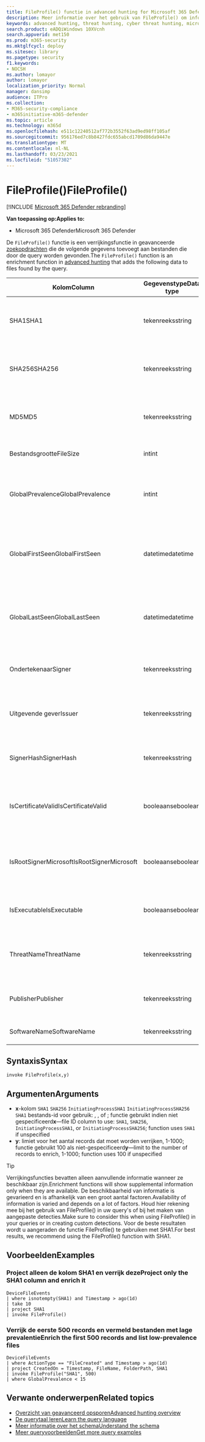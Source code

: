 ```yaml
---
title: FileProfile() functie in advanced hunting for Microsoft 365 Defender
description: Meer informatie over het gebruik van FileProfile() om informatie over bestanden in de geavanceerde resultaten van de query te verrijken
keywords: advanced hunting, threat hunting, cyber threat hunting, microsoft threat protection, microsoft 365, mtp, m365, search, query, telemetry, schema reference, kusto, FileProfile, file profile, function, enrichment
search.product: eADQiWindows 10XVcnh
search.appverid: met150
ms.prod: m365-security
ms.mktglfcycl: deploy
ms.sitesec: library
ms.pagetype: security
f1.keywords:
- NOCSH
ms.author: lomayor
author: lomayor
localization_priority: Normal
manager: dansimp
audience: ITPro
ms.collection:
- M365-security-compliance
- m365initiative-m365-defender
ms.topic: article
ms.technology: m365d
ms.openlocfilehash: e511c12240512af772b3552f63ad9ed98ff105af
ms.sourcegitcommit: 956176ed7c8b8427fdc655abcd1709d86da9447e
ms.translationtype: MT
ms.contentlocale: nl-NL
ms.lasthandoff: 03/23/2021
ms.locfileid: "51057302"
---
```

# <a name="fileprofile"></a><span data-ttu-id="2aeee-104">FileProfile()</span><span class="sxs-lookup"><span data-stu-id="2aeee-104">FileProfile()</span></span>

[!INCLUDE [Microsoft 365 Defender rebranding](../includes/microsoft-defender.md)]


<span data-ttu-id="2aeee-105">**Van toepassing op:**</span><span class="sxs-lookup"><span data-stu-id="2aeee-105">**Applies to:**</span></span>
- <span data-ttu-id="2aeee-106">Microsoft 365 Defender</span><span class="sxs-lookup"><span data-stu-id="2aeee-106">Microsoft 365 Defender</span></span>

<span data-ttu-id="2aeee-107">De `FileProfile()` functie is een verrijkingsfunctie in geavanceerde [zoekopdrachten](advanced-hunting-overview.md) die de volgende gegevens toevoegt aan bestanden die door de query worden gevonden.</span><span class="sxs-lookup"><span data-stu-id="2aeee-107">The `FileProfile()` function is an enrichment function in [advanced hunting](advanced-hunting-overview.md) that adds the following data to files found by the query.</span></span>

| <span data-ttu-id="2aeee-108">Kolom</span><span class="sxs-lookup"><span data-stu-id="2aeee-108">Column</span></span> | <span data-ttu-id="2aeee-109">Gegevenstype</span><span class="sxs-lookup"><span data-stu-id="2aeee-109">Data type</span></span> | <span data-ttu-id="2aeee-110">Beschrijving</span><span class="sxs-lookup"><span data-stu-id="2aeee-110">Description</span></span> |
|------------|-------------|-------------|
| <span data-ttu-id="2aeee-111">SHA1</span><span class="sxs-lookup"><span data-stu-id="2aeee-111">SHA1</span></span> | <span data-ttu-id="2aeee-112">tekenreeks</span><span class="sxs-lookup"><span data-stu-id="2aeee-112">string</span></span> | <span data-ttu-id="2aeee-113">SHA-1 van het bestand waar de opgenomen actie op is toegepast</span><span class="sxs-lookup"><span data-stu-id="2aeee-113">SHA-1 of the file that the recorded action was applied to</span></span> |
| <span data-ttu-id="2aeee-114">SHA256</span><span class="sxs-lookup"><span data-stu-id="2aeee-114">SHA256</span></span> | <span data-ttu-id="2aeee-115">tekenreeks</span><span class="sxs-lookup"><span data-stu-id="2aeee-115">string</span></span> | <span data-ttu-id="2aeee-116">SHA-256 van het bestand waar de opgenomen actie op is toegepast</span><span class="sxs-lookup"><span data-stu-id="2aeee-116">SHA-256 of the file that the recorded action was applied to</span></span> |
| <span data-ttu-id="2aeee-117">MD5</span><span class="sxs-lookup"><span data-stu-id="2aeee-117">MD5</span></span> | <span data-ttu-id="2aeee-118">tekenreeks</span><span class="sxs-lookup"><span data-stu-id="2aeee-118">string</span></span> | <span data-ttu-id="2aeee-119">MD5-hash van het bestand waar de opgenomen actie op is toegepast</span><span class="sxs-lookup"><span data-stu-id="2aeee-119">MD5 hash of the file that the recorded action was applied to</span></span> |
| <span data-ttu-id="2aeee-120">Bestandsgrootte</span><span class="sxs-lookup"><span data-stu-id="2aeee-120">FileSize</span></span> | <span data-ttu-id="2aeee-121">int</span><span class="sxs-lookup"><span data-stu-id="2aeee-121">int</span></span> | <span data-ttu-id="2aeee-122">Grootte van het bestand in bytes</span><span class="sxs-lookup"><span data-stu-id="2aeee-122">Size of the file in bytes</span></span> |
| <span data-ttu-id="2aeee-123">GlobalPrevalence</span><span class="sxs-lookup"><span data-stu-id="2aeee-123">GlobalPrevalence</span></span> | <span data-ttu-id="2aeee-124">int</span><span class="sxs-lookup"><span data-stu-id="2aeee-124">int</span></span> | <span data-ttu-id="2aeee-125">Aantal exemplaren van de entiteit die wereldwijd door Microsoft is waargenomen</span><span class="sxs-lookup"><span data-stu-id="2aeee-125">Number of instances of the entity observed by Microsoft globally</span></span> |
| <span data-ttu-id="2aeee-126">GlobalFirstSeen</span><span class="sxs-lookup"><span data-stu-id="2aeee-126">GlobalFirstSeen</span></span> | <span data-ttu-id="2aeee-127">datetime</span><span class="sxs-lookup"><span data-stu-id="2aeee-127">datetime</span></span> | <span data-ttu-id="2aeee-128">Datum en tijd waarop de entiteit voor het eerst wereldwijd door Microsoft is waargenomen</span><span class="sxs-lookup"><span data-stu-id="2aeee-128">Date and time when the entity was first observed by Microsoft globally</span></span> |
| <span data-ttu-id="2aeee-129">GlobalLastSeen</span><span class="sxs-lookup"><span data-stu-id="2aeee-129">GlobalLastSeen</span></span> | <span data-ttu-id="2aeee-130">datetime</span><span class="sxs-lookup"><span data-stu-id="2aeee-130">datetime</span></span> | <span data-ttu-id="2aeee-131">Datum en tijd waarop de entiteit voor het laatst wereldwijd is waargenomen door Microsoft</span><span class="sxs-lookup"><span data-stu-id="2aeee-131">Date and time when the entity was last observed by Microsoft globally</span></span> |
| <span data-ttu-id="2aeee-132">Ondertekenaar</span><span class="sxs-lookup"><span data-stu-id="2aeee-132">Signer</span></span> | <span data-ttu-id="2aeee-133">tekenreeks</span><span class="sxs-lookup"><span data-stu-id="2aeee-133">string</span></span> | <span data-ttu-id="2aeee-134">Informatie over de ondertekenaar van het bestand</span><span class="sxs-lookup"><span data-stu-id="2aeee-134">Information about the signer of the file</span></span> |
| <span data-ttu-id="2aeee-135">Uitgevende gever</span><span class="sxs-lookup"><span data-stu-id="2aeee-135">Issuer</span></span> | <span data-ttu-id="2aeee-136">tekenreeks</span><span class="sxs-lookup"><span data-stu-id="2aeee-136">string</span></span> | <span data-ttu-id="2aeee-137">Informatie over de certificeringsinstantie voor afgifte (CA)</span><span class="sxs-lookup"><span data-stu-id="2aeee-137">Information about the issuing certificate authority (CA)</span></span> |
| <span data-ttu-id="2aeee-138">SignerHash</span><span class="sxs-lookup"><span data-stu-id="2aeee-138">SignerHash</span></span> | <span data-ttu-id="2aeee-139">tekenreeks</span><span class="sxs-lookup"><span data-stu-id="2aeee-139">string</span></span> | <span data-ttu-id="2aeee-140">Unieke hashwaarde die de ondertekenaar identificeert</span><span class="sxs-lookup"><span data-stu-id="2aeee-140">Unique hash value identifying the signer</span></span> |
| <span data-ttu-id="2aeee-141">IsCertificateValid</span><span class="sxs-lookup"><span data-stu-id="2aeee-141">IsCertificateValid</span></span> | <span data-ttu-id="2aeee-142">booleaanse</span><span class="sxs-lookup"><span data-stu-id="2aeee-142">boolean</span></span> | <span data-ttu-id="2aeee-143">Of het certificaat dat wordt gebruikt om het bestand te ondertekenen geldig is</span><span class="sxs-lookup"><span data-stu-id="2aeee-143">Whether the certificate used to sign the file is valid</span></span> |
| <span data-ttu-id="2aeee-144">IsRootSignerMicrosoft</span><span class="sxs-lookup"><span data-stu-id="2aeee-144">IsRootSignerMicrosoft</span></span> | <span data-ttu-id="2aeee-145">booleaanse</span><span class="sxs-lookup"><span data-stu-id="2aeee-145">boolean</span></span> | <span data-ttu-id="2aeee-146">Geeft aan of de ondertekenaar van het hoofdcertificaat Microsoft is</span><span class="sxs-lookup"><span data-stu-id="2aeee-146">Indicates whether the signer of the root certificate is Microsoft</span></span> |
| <span data-ttu-id="2aeee-147">IsExecutable</span><span class="sxs-lookup"><span data-stu-id="2aeee-147">IsExecutable</span></span> | <span data-ttu-id="2aeee-148">booleaanse</span><span class="sxs-lookup"><span data-stu-id="2aeee-148">boolean</span></span> | <span data-ttu-id="2aeee-149">Of het bestand een PE-bestand (Portable Executable) is</span><span class="sxs-lookup"><span data-stu-id="2aeee-149">Whether the file is a Portable Executable (PE) file</span></span> |
| <span data-ttu-id="2aeee-150">ThreatName</span><span class="sxs-lookup"><span data-stu-id="2aeee-150">ThreatName</span></span> | <span data-ttu-id="2aeee-151">tekenreeks</span><span class="sxs-lookup"><span data-stu-id="2aeee-151">string</span></span> | <span data-ttu-id="2aeee-152">Detectienaam voor malware of andere gevonden bedreigingen</span><span class="sxs-lookup"><span data-stu-id="2aeee-152">Detection name for any malware or other threats found</span></span> |
| <span data-ttu-id="2aeee-153">Publisher</span><span class="sxs-lookup"><span data-stu-id="2aeee-153">Publisher</span></span> | <span data-ttu-id="2aeee-154">tekenreeks</span><span class="sxs-lookup"><span data-stu-id="2aeee-154">string</span></span> | <span data-ttu-id="2aeee-155">Naam van de organisatie die het bestand heeft gepubliceerd</span><span class="sxs-lookup"><span data-stu-id="2aeee-155">Name of the organization that published the file</span></span> |
| <span data-ttu-id="2aeee-156">SoftwareName</span><span class="sxs-lookup"><span data-stu-id="2aeee-156">SoftwareName</span></span> | <span data-ttu-id="2aeee-157">tekenreeks</span><span class="sxs-lookup"><span data-stu-id="2aeee-157">string</span></span> | <span data-ttu-id="2aeee-158">Naam van het softwareproduct</span><span class="sxs-lookup"><span data-stu-id="2aeee-158">Name of the software product</span></span> |

## <a name="syntax"></a><span data-ttu-id="2aeee-159">Syntaxis</span><span class="sxs-lookup"><span data-stu-id="2aeee-159">Syntax</span></span>

```kusto
invoke FileProfile(x,y)
```

## <a name="arguments"></a><span data-ttu-id="2aeee-160">Argumenten</span><span class="sxs-lookup"><span data-stu-id="2aeee-160">Arguments</span></span>

- <span data-ttu-id="2aeee-161">**x**-kolom `SHA1` `SHA256` `InitiatingProcessSHA1` `InitiatingProcessSHA256` `SHA1` bestands-id voor gebruik: , , of ; functie gebruikt indien niet gespecificeerd</span><span class="sxs-lookup"><span data-stu-id="2aeee-161">**x**—file ID column to use: `SHA1`, `SHA256`, `InitiatingProcessSHA1`, or `InitiatingProcessSHA256`; function uses `SHA1` if unspecified</span></span>
- <span data-ttu-id="2aeee-162">**y**: limiet voor het aantal records dat moet worden verrijken, 1-1000; functie gebruikt 100 als niet-gespecificeerd</span><span class="sxs-lookup"><span data-stu-id="2aeee-162">**y**—limit to the number of records to enrich, 1-1000; function uses 100 if unspecified</span></span>


>[!TIP]
> <span data-ttu-id="2aeee-163">Verrijkingsfuncties bevatten alleen aanvullende informatie wanneer ze beschikbaar zijn.</span><span class="sxs-lookup"><span data-stu-id="2aeee-163">Enrichment functions will show supplemental information only when they are available.</span></span> <span data-ttu-id="2aeee-164">De beschikbaarheid van informatie is gevarieerd en is afhankelijk van een groot aantal factoren.</span><span class="sxs-lookup"><span data-stu-id="2aeee-164">Availability of information is varied and depends on a lot of factors.</span></span> <span data-ttu-id="2aeee-165">Houd hier rekening mee bij het gebruik van FileProfile() in uw query's of bij het maken van aangepaste detecties.</span><span class="sxs-lookup"><span data-stu-id="2aeee-165">Make sure to consider this when using FileProfile() in your queries or in creating custom detections.</span></span> <span data-ttu-id="2aeee-166">Voor de beste resultaten wordt u aangeraden de functie FileProfile() te gebruiken met SHA1.</span><span class="sxs-lookup"><span data-stu-id="2aeee-166">For best results, we recommend using the FileProfile() function with SHA1.</span></span>

## <a name="examples"></a><span data-ttu-id="2aeee-167">Voorbeelden</span><span class="sxs-lookup"><span data-stu-id="2aeee-167">Examples</span></span>

### <a name="project-only-the-sha1-column-and-enrich-it"></a><span data-ttu-id="2aeee-168">Project alleen de kolom SHA1 en verrijk deze</span><span class="sxs-lookup"><span data-stu-id="2aeee-168">Project only the SHA1 column and enrich it</span></span>

```kusto
DeviceFileEvents
| where isnotempty(SHA1) and Timestamp > ago(1d)
| take 10
| project SHA1
| invoke FileProfile()
```

### <a name="enrich-the-first-500-records-and-list-low-prevalence-files"></a><span data-ttu-id="2aeee-169">Verrijk de eerste 500 records en vermeld bestanden met lage prevalentie</span><span class="sxs-lookup"><span data-stu-id="2aeee-169">Enrich the first 500 records and list low-prevalence files</span></span>

```kusto
DeviceFileEvents
| where ActionType == "FileCreated" and Timestamp > ago(1d)
| project CreatedOn = Timestamp, FileName, FolderPath, SHA1
| invoke FileProfile("SHA1", 500) 
| where GlobalPrevalence < 15
```

## <a name="related-topics"></a><span data-ttu-id="2aeee-170">Verwante onderwerpen</span><span class="sxs-lookup"><span data-stu-id="2aeee-170">Related topics</span></span>
- [<span data-ttu-id="2aeee-171">Overzicht van geavanceerd opsporen</span><span class="sxs-lookup"><span data-stu-id="2aeee-171">Advanced hunting overview</span></span>](advanced-hunting-overview.md)
- [<span data-ttu-id="2aeee-172">De querytaal leren</span><span class="sxs-lookup"><span data-stu-id="2aeee-172">Learn the query language</span></span>](advanced-hunting-query-language.md)
- [<span data-ttu-id="2aeee-173">Meer informatie over het schema</span><span class="sxs-lookup"><span data-stu-id="2aeee-173">Understand the schema</span></span>](advanced-hunting-schema-tables.md)
- [<span data-ttu-id="2aeee-174">Meer queryvoorbeelden</span><span class="sxs-lookup"><span data-stu-id="2aeee-174">Get more query examples</span></span>](advanced-hunting-shared-queries.md)
